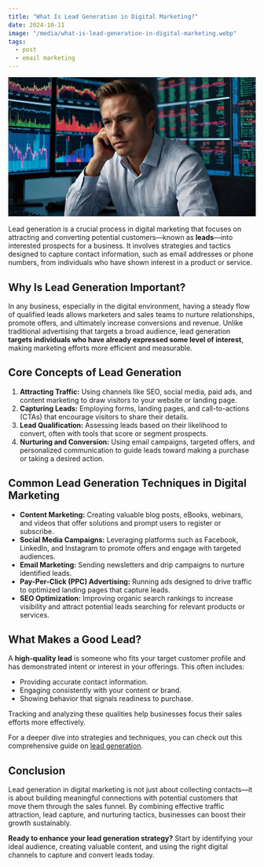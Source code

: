 ```yaml
---
title: "What Is Lead Generation in Digital Marketing?"
date: 2024-10-11
image: "/media/what-is-lead-generation-in-digital-marketing.webp"
tags:
  - post
  - email marketing
---
```


![What Is Lead Generation in Digital Marketing?](/media/what-is-lead-generation-in-digital-marketing.webp)

Lead generation is a crucial process in digital marketing that focuses on attracting and converting potential customers—known as **leads**—into interested prospects for a business. It involves strategies and tactics designed to capture contact information, such as email addresses or phone numbers, from individuals who have shown interest in a product or service.

## Why Is Lead Generation Important?

In any business, especially in the digital environment, having a steady flow of qualified leads allows marketers and sales teams to nurture relationships, promote offers, and ultimately increase conversions and revenue. Unlike traditional advertising that targets a broad audience, lead generation **targets individuals who have already expressed some level of interest**, making marketing efforts more efficient and measurable.

## Core Concepts of Lead Generation

1. **Attracting Traffic:** Using channels like SEO, social media, paid ads, and content marketing to draw visitors to your website or landing page.
2. **Capturing Leads:** Employing forms, landing pages, and call-to-actions (CTAs) that encourage visitors to share their details.
3. **Lead Qualification:** Assessing leads based on their likelihood to convert, often with tools that score or segment prospects.
4. **Nurturing and Conversion:** Using email campaigns, targeted offers, and personalized communication to guide leads toward making a purchase or taking a desired action.

## Common Lead Generation Techniques in Digital Marketing

- **Content Marketing:** Creating valuable blog posts, eBooks, webinars, and videos that offer solutions and prompt users to register or subscribe.
- **Social Media Campaigns:** Leveraging platforms such as Facebook, LinkedIn, and Instagram to promote offers and engage with targeted audiences.
- **Email Marketing:** Sending newsletters and drip campaigns to nurture identified leads.
- **Pay-Per-Click (PPC) Advertising:** Running ads designed to drive traffic to optimized landing pages that capture leads.
- **SEO Optimization:** Improving organic search rankings to increase visibility and attract potential leads searching for relevant products or services.

## What Makes a Good Lead?

A **high-quality lead** is someone who fits your target customer profile and has demonstrated intent or interest in your offerings. This often includes:

- Providing accurate contact information.
- Engaging consistently with your content or brand.
- Showing behavior that signals readiness to purchase.

Tracking and analyzing these qualities help businesses focus their sales efforts more effectively.

For a deeper dive into strategies and techniques, you can check out this comprehensive guide on [lead generation](https://leadcraftr.com/posts/lead-generation/).

## Conclusion

Lead generation in digital marketing is not just about collecting contacts—it is about building meaningful connections with potential customers that move them through the sales funnel. By combining effective traffic attraction, lead capture, and nurturing tactics, businesses can boost their growth sustainably.

**Ready to enhance your lead generation strategy?** Start by identifying your ideal audience, creating valuable content, and using the right digital channels to capture and convert leads today.
